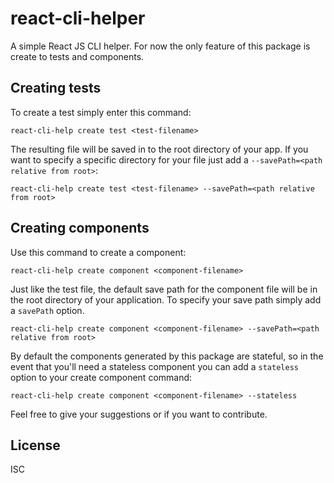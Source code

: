 # react-cli-helper

A simple React JS CLI helper. For now the only feature of this package is create to tests and components.

## Creating tests

To create a test simply enter this command:

`react-cli-help create test <test-filename>`

The resulting file will be saved in to the root directory of your app. If you want to specify a specific directory for your file just add a `--savePath=<path relative from root>`:

`react-cli-help create test <test-filename> --savePath=<path relative from root>`

## Creating components

Use this command to create a component:

`react-cli-help create component <component-filename>`

Just like the test file, the default save path for the component file will be in the root directory of your application. To specify your save path simply add a `savePath` option.

`react-cli-help create component <component-filename> --savePath=<path relative from root>`

By default the components generated by this package are stateful, so in the event that you'll need a stateless component you can add a `stateless` option to your create component command:

`react-cli-help create component <component-filename> --stateless`


Feel free to give your suggestions or if you want to contribute.

## License

ISC
